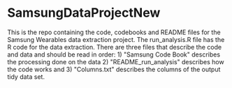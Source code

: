 # SamsungDataProjectNew
This is the repo containing the code, codebooks and README files for the Samsung Wearables
data extraction project. The run_analysis.R file has the R code for the data extraction.
There are three files that describe the code and data and should be read in order: 1) "Samsung
Code Book" describes the processing done on the data 2) "README_run_analysis" describes how the
code works and 3) "Columns.txt" describes the columns of the output tidy data set.
